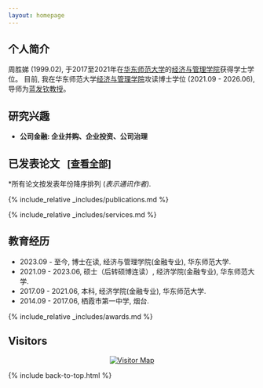```yaml
---
layout: homepage
---
```


<!-- <div style="margin-top: 20px;"></div> -->

## <i class="fas fa-circle-user"></i> <span id="biography">个人简介</span>

周胜娣 (1999.02), 于2017至2021年在[华东师范大学](https://www.ecnu.edu.cn/)的[经济与管理学院](](https://sem.ecnu.edu.cn/) )获得学士学位。
目前, 我在华东师范大学[经济与管理学院](https://sem.ecnu.edu.cn/)攻读博士学位 (2021.09 - 2026.06), 导师为[蓝发钦教授](https://faculty.ecnu.edu.cn/_s35/lfq_en/main.psp)。

<h2 id="research-interests"><i class="fas fa-gamepad"></i> 研究兴趣</h2>


<ul>
  <li>
    <b>公司金融: 企业并购、企业投资、公司治理</b>
  </li>
</ul>

## <i class="fas fa-book-open"></i> <span id="publications">已发表论文</span> <a href="/publications" style="font-size: 0.9em; margin-left: 10px;">[查看全部]</a>
*所有论文按发表年份降序排列 (*表示通讯作者).*

{% include_relative _includes/publications.md %}

{% include_relative _includes/services.md %}



## <i class="fas fa-briefcase"></i> <span id="experience">教育经历</span>


<ul style="margin:0 0 5px;">
  <li>2023.09 - 至今, 博士在读, 经济与管理学院(金融专业), 华东师范大学.</li>
<li>2021.09 - 2023.06, 硕士（后转硕博连读）, 经济学院(金融专业), 华东师范大学.</li>
<li>2017.09 - 2021.06, 本科, 经济学院(金融专业), 华东师范大学.</li>
<li>2014.09 - 2017.06, 栖霞市第一中学, 烟台.</li>
</ul>



{% include_relative _includes/awards.md %}

## <i class="fas fa-map-marker-alt"></i> <span id="visitors">Visitors</span>

<div style="text-align: center; position: relative;">
  <a href='https://clustrmaps.com/site/1c5ir' style="display: block;">
    <img src='//clustrmaps.com/map_v2.png?cl=ffffff&w=500&t=tt&d=gLCfwQOo2tDTJu6x6-pe1tpNG7pvbeWih2SiAaG4jUc&co=2d78ad&ct=ffffff' alt="Visitor Map"/>
  </a>
  <div style="position: absolute; top: 0; left: 0; right: 0; bottom: 0; z-index: 999;" onclick="return false;"></div>
</div>

<!-- 引入 JavaScript 文件 -->
<script src="assets/js/typing-effect.js"></script>
<script src="assets/js/main.js"></script>

{% include back-to-top.html %}